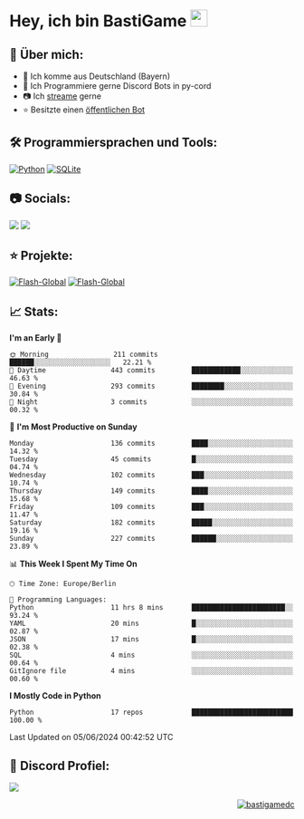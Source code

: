 # Hey, ich bin BastiGame <img src="https://raw.githubusercontent.com/MartinHeinz/MartinHeinz/master/wave.gif" width="30px">

## 📌 Über mich:
- 📍 Ich komme aus Deutschland (Bayern)
- 📝 Ich Programmiere gerne Discord Bots in py-cord
- 📷 Ich [streame](https://twitch.tv/bastigametv) gerne
- ⭐ Besitzte einen [öffentlichen Bot](https://discord.com/api/oauth2/authorize?client_id=1169681232532099112&permissions=430302428277&scope=bot%20applications.commands)

## 🛠️ Programmiersprachen und Tools:
[![Python](https://img.shields.io/badge/python-3670A0?style=for-the-badge&logo=python&logoColor=ffdd54)](https://github.com/Pycord-Development/pycord)
[![SQLite](https://img.shields.io/badge/sqlite-%2307405e.svg?style=for-the-badge&logo=sqlite&logoColor=white)](https://github.com/sqlite/sqlite)


## 📷 Socials:  
[![](https://img.shields.io/badge/Discord-5865F2?logo=discord&logoColor=white&style=for-the-badge)]([https://discord.com/users/203208036053942272](https://discord.gg/Pnw5vEjRZ5))
[![](https://img.shields.io/twitch/status/silbergecko_tv?style=for-the-badge&logo=twitch&logoColor=white&color=purple)](https://twitch.tv/bastigametv)

## ⭐ Projekte:
[![Flash-Global](https://img.shields.io/badge/Flash_Global-00A966?style=for-the-badge&logo=wechat&logoColor=white)](https://discord.com/api/oauth2/authorize?client_id=1169681232532099112&permissions=430302428277&scope=bot%20applications.commands)
[![Flash-Global](https://img.shields.io/badge/FlashBot-00A966?style=for-the-badge&logo=wechat&logoColor=white)](https://discord.com/api/oauth2/authorize?client_id=1111374314340626433&permissions=1497266007286&scope=bot%20applications.commands)

## 📈 Stats:
<!--START_SECTION:waka-->
**I'm an Early 🐤** 

```text
🌞 Morning                211 commits         ██████░░░░░░░░░░░░░░░░░░░   22.21 % 
🌆 Daytime                443 commits         ████████████░░░░░░░░░░░░░   46.63 % 
🌃 Evening                293 commits         ████████░░░░░░░░░░░░░░░░░   30.84 % 
🌙 Night                  3 commits           ░░░░░░░░░░░░░░░░░░░░░░░░░   00.32 % 
```
📅 **I'm Most Productive on Sunday** 

```text
Monday                   136 commits         ████░░░░░░░░░░░░░░░░░░░░░   14.32 % 
Tuesday                  45 commits          █░░░░░░░░░░░░░░░░░░░░░░░░   04.74 % 
Wednesday                102 commits         ███░░░░░░░░░░░░░░░░░░░░░░   10.74 % 
Thursday                 149 commits         ████░░░░░░░░░░░░░░░░░░░░░   15.68 % 
Friday                   109 commits         ███░░░░░░░░░░░░░░░░░░░░░░   11.47 % 
Saturday                 182 commits         █████░░░░░░░░░░░░░░░░░░░░   19.16 % 
Sunday                   227 commits         ██████░░░░░░░░░░░░░░░░░░░   23.89 % 
```


📊 **This Week I Spent My Time On** 

```text
🕑︎ Time Zone: Europe/Berlin

💬 Programming Languages: 
Python                   11 hrs 8 mins       ███████████████████████░░   93.24 % 
YAML                     20 mins             █░░░░░░░░░░░░░░░░░░░░░░░░   02.87 % 
JSON                     17 mins             █░░░░░░░░░░░░░░░░░░░░░░░░   02.38 % 
SQL                      4 mins              ░░░░░░░░░░░░░░░░░░░░░░░░░   00.64 % 
GitIgnore file           4 mins              ░░░░░░░░░░░░░░░░░░░░░░░░░   00.60 % 
```

**I Mostly Code in Python** 

```text
Python                   17 repos            █████████████████████████   100.00 % 
```




 Last Updated on 05/06/2024 00:42:52 UTC
<!--END_SECTION:waka-->

## 🔎 Discord Profiel:
<a href="https://discord.com/users/1018150165489668227"><img src="https://lanyard.cnrad.dev/api/1018150165489668227"><p/>

<p align="right">
  <img align="center" src="https://komarev.com/ghpvc/?username=bastigamedc&label=Profile%20views&color=0e75b6&style=flat" alt="bastigamedc"/>
</p>
